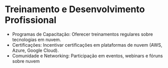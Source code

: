 # Treinamento e Desenvolvimento Profissional
- Programas de Capacitação: Oferecer treinamentos regulares sobre tecnologias em nuvem.
- Certificações: Incentivar certificações em plataformas de nuvem (AWS, Azure, Google Cloud).
- Comunidade e Networking: Participação em eventos, webinars e fóruns sobre nuvem
